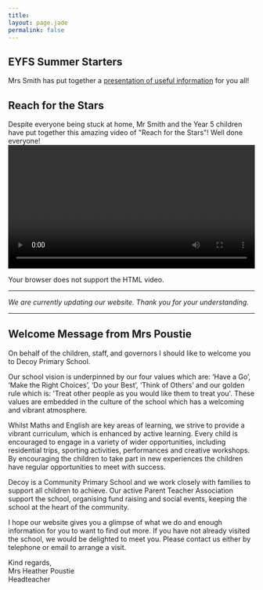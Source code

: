 ```yaml
---
title:
layout: page.jade
permalink: false
---
```


## EYFS Summer Starters

Mrs Smith has put together a [presentation of useful information](/docs/Parent-Induction-Meeting-2020.pptx) for you all!

## Reach for the Stars

Despite everyone being stuck at home, Mr Smith and the Year 5 children have put together this amazing video of "Reach for the Stars"! Well done everyone!
<video width="100%" height="auto" controls>

  <source src="/docs/Reach-For-The-Stars-Year-5.m4v" type="video/mp4">
  Your browser does not support the HTML video.
</video>

---

_We are currently updating our website. Thank you for your understanding._

---

## Welcome Message from Mrs Poustie

On behalf of the children, staff, and governors I should like to welcome you to Decoy Primary School.

Our school vision is underpinned by our four values which are: ‘Have a Go’, ‘Make the Right Choices’, ‘Do your Best’, ‘Think of Others’ and our golden rule which is: 'Treat other people as you would like them to treat you'. These values are embedded in the culture of the school which has a welcoming and vibrant atmosphere.

Whilst Maths and English are key areas of learning, we strive to provide a vibrant curriculum, which is enhanced by active learning. Every child is encouraged to engage in a variety of wider opportunities, including residential trips, sporting activities, performances and creative workshops. By encouraging the children to take part in new experiences the children have regular opportunities to meet with success.

Decoy is a Community Primary School and we work closely with families to support all children to achieve. Our active Parent Teacher Association support the school, organising fund raising and social events, keeping the school at the heart of the community.

I hope our website gives you a glimpse of what we do and enough information for you to want to find out more. If you have not already visited the school, we would be delighted to meet you. Please contact us either by telephone or email to arrange a visit.

Kind regards,  
Mrs Heather Poustie  
Headteacher
